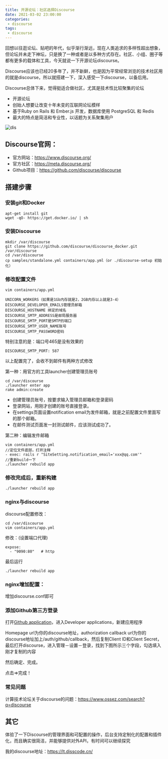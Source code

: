 ```yaml
---
title: 开源论坛：社区选择Discourse
date: 2021-03-02 23:00:00
categories: 
 - discourse
tags:
 - discourse
---
```


回想以往逛论坛、贴吧的年代，似乎渐行渐远，现在人类追求的多样性超出想象，但论坛并未走下神坛，只是换了一种或者是以多种方式存在。社区、小组、圈子等都有更多的载体和工具，今天就说一下开源论坛discourse。

Discourse应该也已经20多年了，并不新鲜，也是因为平常经常浏览的技术社区用的就是discourse，所以就搭建一下，深入感受一下discourse，以备后用。
<!--more-->
Discourse总体下来，觉得挺适合做社区，尤其是技术性比较聚集的论坛

- 开源论坛
- 创始人想要让改变十年未变的互联网论坛模样
- 基于Ruby on Rails 和 Ember.js 开发，数据库使用 PostgreSQL 和 Redis
- 最大的特点是简洁和专业性，以话题为关系聚集用户

![dis](https://ossbao.oss-cn-qingdao.aliyuncs.com/blog/2021/dis/dis.png)

## Discourse官网：

- 官方网站：https://www.discourse.org/
- 官方社区：https://meta.discourse.org/
- Github项目：https://github.com/discourse/discourse

## 搭建步骤

### 安装git和Docker

```
apt-get install git
wget -qO- https://get.docker.io/ | sh
```

### 安装Discourse

```
mkdir /var/discourse
git clone https://github.com/discourse/discourse_docker.git /var/discourse
cd /var/discourse
cp samples/standalone.yml containers/app.yml（or ./discourse-setup 初始化）
```

### 修改配置文件

```
vim containers/app.yml

UNICORN_WORKERS（如果是1Gb内存就是2，2GB内存以上就是3-4）
DISCOURSE_DEVELOPER_EMAILS管理员邮箱
DISCOURSE_HOSTNAME 绑定的域名
DISCOURSE_SMTP_ADDRESS是邮局服务器
DISCOURSE_SMTP_PORT是SMTP的端口
DISCOURSE_SMTP_USER_NAME账号
DISCOURSE_SMTP_PASSWORD密码
```

特别注意的是：端口号465是没有效果的

```
DISCOURSE_SMTP_PORT: 587
```

以上配置完了，会收不到邮件有两种方式修改

第一种：用官方的工具launcher创建管理员账号

```
cd /var/discourse
./launcher enter app
rake admin:create
```

- 创建管理员账号，按要求输入管理员邮箱和登录密码
- 登录网站，用刚才创建的账号直接登录。
- 在settings页面设置notification email为发件邮箱，就是之前配置文件里面写的那个邮箱。
- 在邮件测试页面发一封测试邮件，应该测试成功了。

第二种：编辑发件邮箱

```
vim containers/app.yml
//定位文件底部，打开注释
- exec: rails r "SiteSetting.notification_email='xxx@qq.com'"
//重新build一下
./launcher rebuild app
```

### 修改完成后，重新构建

```
./launcher rebuild app
```

### nginx与discourse

discourse配置修改：

```
cd /var/discourse
vim containers/app.yml
```

修改：(设置端口代理)

```
expose:
  - "9090:80"   # http
```

最后运行

```
./launcher rebuild app
```

### nginx增加配置：

增加discourse.conf即可

### 添加Github第三方登录

打开[Github application](https://github.com/settings/applications/)，进入Developer applications，新建应用程序

Homepage url为你的discourse地址，authorization callback url为你的discourse地址加上/auth/github/callback，然后复制Client ID和Client Secret，
最后打开discourse，进入管理－设置－登录，找到下图所示三个字段，勾选填入刚才复制的内容

然后确定、完成。

点击=>完成！

### 常见问题

计算技术论坛关于discourse的问题：https://www.ossez.com/search?q=discourse

## 其它

体验了一下Discourse的管理界面和可配置的操作，后台支持定制化的配置和插件化，而且确实很简洁，并能够提供对外API，有时间可以继续探究

我的discourse地址：https://lt.disscode.cn/
